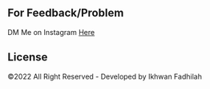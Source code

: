 ## For Feedback/Problem

DM Me on Instagram [Here](https://www.instagram.com/dooo_dott/)

## License

©2022 All Right Reserved - Developed by Ikhwan Fadhilah
